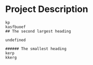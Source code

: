 # Project Description
    kp
    kasfbuoef
    ## The second largest heading
    
    undefined
    
    ###### The smallest heading
    kerp
    kkerg
    